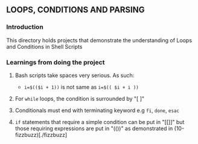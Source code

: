 ## LOOPS, CONDITIONS AND PARSING

### Introduction
This directory holds projects that demonstrate the 
understanding of Loops and Conditions in Shell Scripts

### Learnings from doing the project
1. Bash scripts take spaces very serious. As such:
	* ```i=$(($i + 1))``` is not same as ```i=$(( $i + i ))```  

2. For ```while``` loops, the condition is surrounded by "[ ]"
3. Conditionals must end with terminating keyword e.g ```fi```, ```done```, ```esac```
4. ```if``` statements that require a simple condition can be put in "[[]]" but those requiring expressions are put in "(())" as demonstrated in (10-fizzbuzz)[./fizzbuzz]
